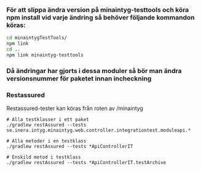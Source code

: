
### För att slippa ändra version på minaintyg-testtools och köra npm install vid varje ändring så behöver följande kommandon köras:

 ```sh
 cd minaintygTestTools/
 npm link
 cd ..
 npm link minaintyg-testtools
```

### Då ändringar har gjorts i dessa moduler så bör man ändra versionsnummer för paketet innan incheckning

### Restassured

Restassured-tester kan köras från roten av /minaintyg

    # Alla testklasser i ett paket
    ./gradlew restAssured --tests se.inera.intyg.minaintyg.web.controller.integrationtest.moduleapi.*
    
    # Alla metoder i en testklass
    ./gradlew restAssured --tests *ApiControllerIT
    
    # Enskild metod i testklass
    ./gradlew restAssured --tests *ApiControllerIT.testArchive
